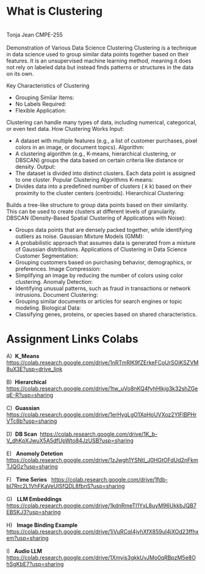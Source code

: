 # What is Clustering <br>
<br>
Tonja Jean CMPE-255 <br>
<br>
Demonstration of Various Data Science Clustering

<body>
Clustering is a technique in data science used to group similar data points together based on their features. It is an unsupervised machine learning method, meaning it does not rely on labeled data but instead finds patterns or structures in the data on its own.

Key Characteristics of Clustering
  * Grouping Similar Items:
  * No Labels Required:
  * Flexible Application:

Clustering can handle many types of data, including numerical, categorical, or even text data.
How Clustering Works
Input:
* A dataset with multiple features (e.g., a list of customer purchases, pixel colors in an image, or document topics).
Algorithm:
* A clustering algorithm (e.g., K-means, hierarchical clustering, or DBSCAN) groups the data based on certain criteria like distance or density.
Output:
* The dataset is divided into distinct clusters. Each data point is assigned to one cluster.
Popular Clustering Algorithms
K-means:
* Divides data into a predefined number of clusters (
𝑘
k) based on their proximity to the cluster centers (centroids).
Hierarchical Clustering:

Builds a tree-like structure to group data points based on their similarity. This can be used to create clusters at different levels of granularity.
DBSCAN (Density-Based Spatial Clustering of Applications with Noise):
* Groups data points that are densely packed together, while identifying outliers as noise.
Gaussian Mixture Models (GMM):
* A probabilistic approach that assumes data is generated from a mixture of Gaussian distributions.
Applications of Clustering in Data Science
Customer Segmentation:
* Grouping customers based on purchasing behavior, demographics, or preferences.
Image Compression:
* Simplifying an image by reducing the number of colors using color clustering.
Anomaly Detection:
* Identifying unusual patterns, such as fraud in transactions or network intrusions.
Document Clustering:
* Grouping similar documents or articles for search engines or topic modeling.
Biological Data:
* Classifying genes, proteins, or species based on shared characteristics.  
</body>


# Assignment Links Colabs
A) &nbsp;**K_Means** &nbsp; https://colab.research.google.com/drive/1nRTmRlK9fZErkeFCoUrSOiKSZVM8uX3E?usp=drive_link<br>
<br>
B) &nbsp;**Hierarchical** &nbsp; https://colab.research.google.com/drive/1tw_uVo8nKQ4fyhHlkjg3k32shZGeqE-R?usp=sharing<br>
<br>
C) &nbsp;**Guassian** &nbsp; https://colab.research.google.com/drive/1erHyqLgO1XqHoUVXoz2YlFlBPHrVTc8b?usp=sharing<br>
<br>
D) &nbsp;**DB Scan** &nbsp;https://colab.research.google.com/drive/1K_b-V_dhKpXJwuX5A5dfUpWto84JzUSB?usp=sharing<br>
<br>
E) &nbsp; **Anomoly Detetion** &nbsp; https://colab.research.google.com/drive/1zJwgh1YSNtl_J0HGtOFdUd2nFkmTJQGz?usp=sharing <br>
<br>
F) &nbsp; **Time Series** &nbsp; https://colab.research.google.com/drive/1fdb-bI7Rrc2L1VhFKaVeUISfQDL8fbnS?usp=sharing <br> 
<br>
G) &nbsp; **LLM Embeddings**&nbsp; https://colab.research.google.com/drive/1kdnRmeTI1YxL8uyM96UkkbJQB7EBSKJ3?usp=sharing<br>
<br>
H) &nbsp; **Image Binding Example** &nbsp; https://colab.research.google.com/drive/1iVuRCqI4jyhXfX859uI4jXOd23ffhxem?usp=sharing<br>
<br>
I) &nbsp; **Audio LLM** &nbsp; https://colab.research.google.com/drive/1Xmyis3gkkUvJMo0qRBpzM5e8OhSgKbE7?usp=sharing<br>
<br>
<br>


